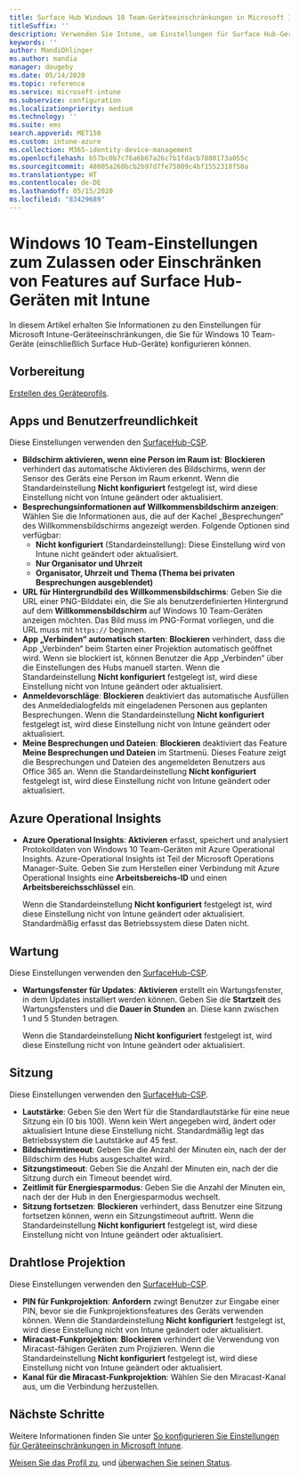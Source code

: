 ```yaml
---
title: Surface Hub Windows 10 Team-Geräteeinschränkungen in Microsoft Intune – Azure | Microsoft-Dokumentation
titleSuffix: ''
description: Verwenden Sie Intune, um Einstellungen für Surface Hub-Geräte mit Windows 10 Team hinzuzufügen oder zu konfigurieren.
keywords: ''
author: MandiOhlinger
ms.author: mandia
manager: dougeby
ms.date: 05/14/2020
ms.topic: reference
ms.service: microsoft-intune
ms.subservice: configuration
ms.localizationpriority: medium
ms.technology: ''
ms.suite: ems
search.appverid: MET150
ms.custom: intune-azure
ms.collection: M365-identity-device-management
ms.openlocfilehash: b57bc0b7c76a6b67a26c7b1fdacb7880173a055c
ms.sourcegitcommit: 48005a260bcb2b97d7fe75809c4bf1552318f50a
ms.translationtype: HT
ms.contentlocale: de-DE
ms.lasthandoff: 05/15/2020
ms.locfileid: "83429689"
---
```

# <a name="windows-10-team-settings-to-allow-or-restrict-features-on-surface-hub-devices-using-intune"></a>Windows 10 Team-Einstellungen zum Zulassen oder Einschränken von Features auf Surface Hub-Geräten mit Intune

In diesem Artikel erhalten Sie Informationen zu den Einstellungen für Microsoft Intune-Geräteeinschränkungen, die Sie für Windows 10 Team-Geräte (einschließlich Surface Hub-Geräte) konfigurieren können.

## <a name="before-you-begin"></a>Vorbereitung

[Erstellen des Geräteprofils](device-restrictions-configure.md#create-the-profile).

## <a name="apps-and-experience"></a>Apps und Benutzerfreundlichkeit

Diese Einstellungen verwenden den [SurfaceHub-CSP](https://docs.microsoft.com/windows/client-management/mdm/surfacehub-csp).

- **Bildschirm aktivieren, wenn eine Person im Raum ist**: **Blockieren** verhindert das automatische Aktivieren des Bildschirms, wenn der Sensor des Geräts eine Person im Raum erkennt. Wenn die Standardeinstellung **Nicht konfiguriert** festgelegt ist, wird diese Einstellung nicht von Intune geändert oder aktualisiert.
- **Besprechungsinformationen auf Willkommensbildschirm anzeigen**: Wählen Sie die Informationen aus, die auf der Kachel „Besprechungen“ des Willkommensbildschirms angezeigt werden. Folgende Optionen sind verfügbar:
  - **Nicht konfiguriert** (Standardeinstellung): Diese Einstellung wird von Intune nicht geändert oder aktualisiert.
  - **Nur Organisator und Uhrzeit**
  - **Organisator, Uhrzeit und Thema (Thema bei privaten Besprechungen ausgeblendet)**
- **URL für Hintergrundbild des Willkommensbildschirms**: Geben Sie die URL einer PNG-Bilddatei ein, die Sie als benutzerdefinierten Hintergrund auf dem **Willkommensbildschirm** auf Windows 10 Team-Geräten anzeigen möchten. Das Bild muss im PNG-Format vorliegen, und die URL muss mit `https://` beginnen.
- **App „Verbinden“ automatisch starten**: **Blockieren** verhindert, dass die App „Verbinden“ beim Starten einer Projektion automatisch geöffnet wird. Wenn sie blockiert ist, können Benutzer die App „Verbinden“ über die Einstellungen des Hubs manuell starten. Wenn die Standardeinstellung **Nicht konfiguriert** festgelegt ist, wird diese Einstellung nicht von Intune geändert oder aktualisiert.
- **Anmeldevorschläge**: **Blockieren** deaktiviert das automatische Ausfüllen des Anmeldedialogfelds mit eingeladenen Personen aus geplanten Besprechungen. Wenn die Standardeinstellung **Nicht konfiguriert** festgelegt ist, wird diese Einstellung nicht von Intune geändert oder aktualisiert.
- **Meine Besprechungen und Dateien**: **Blockieren** deaktiviert das Feature **Meine Besprechungen und Dateien** im Startmenü. Dieses Feature zeigt die Besprechungen und Dateien des angemeldeten Benutzers aus Office 365 an. Wenn die Standardeinstellung **Nicht konfiguriert** festgelegt ist, wird diese Einstellung nicht von Intune geändert oder aktualisiert.

## <a name="azure-operational-insights"></a>Azure Operational Insights

- **Azure Operational Insights**: **Aktivieren** erfasst, speichert und analysiert Protokolldaten von Windows 10 Team-Geräten mit Azure Operational Insights. Azure-Operational Insights ist Teil der Microsoft Operations Manager-Suite. Geben Sie zum Herstellen einer Verbindung mit Azure Operational Insights eine **Arbeitsbereichs-ID** und einen **Arbeitsbereichsschlüssel** ein.

  Wenn die Standardeinstellung **Nicht konfiguriert** festgelegt ist, wird diese Einstellung nicht von Intune geändert oder aktualisiert. Standardmäßig erfasst das Betriebssystem diese Daten nicht.

## <a name="maintenance"></a>Wartung

Diese Einstellungen verwenden den [SurfaceHub-CSP](https://docs.microsoft.com/windows/client-management/mdm/surfacehub-csp).

- **Wartungsfenster für Updates**: **Aktivieren** erstellt ein Wartungsfenster, in dem Updates installiert werden können. Geben Sie die **Startzeit** des Wartungsfensters und die **Dauer in Stunden** an. Diese kann zwischen 1 und 5 Stunden betragen.

  Wenn die Standardeinstellung **Nicht konfiguriert** festgelegt ist, wird diese Einstellung nicht von Intune geändert oder aktualisiert.

## <a name="session"></a>Sitzung

Diese Einstellungen verwenden den [SurfaceHub-CSP](https://docs.microsoft.com/windows/client-management/mdm/surfacehub-csp).

- **Lautstärke**: Geben Sie den Wert für die Standardlautstärke für eine neue Sitzung ein (0 bis 100). Wenn kein Wert angegeben wird, ändert oder aktualisiert Intune diese Einstellung nicht. Standardmäßig legt das Betriebssystem die Lautstärke auf 45 fest.
- **Bildschirmtimeout**: Geben Sie die Anzahl der Minuten ein, nach der der Bildschirm des Hubs ausgeschaltet wird.
- **Sitzungstimeout**: Geben Sie die Anzahl der Minuten ein, nach der die Sitzung durch ein Timeout beendet wird.
- **Zeitlimit für Energiesparmodus**: Geben Sie die Anzahl der Minuten ein, nach der der Hub in den Energiesparmodus wechselt.
- **Sitzung fortsetzen**: **Blockieren** verhindert, dass Benutzer eine Sitzung fortsetzen können, wenn ein Sitzungstimeout auftritt. Wenn die Standardeinstellung **Nicht konfiguriert** festgelegt ist, wird diese Einstellung nicht von Intune geändert oder aktualisiert.

## <a name="wireless-projection"></a>Drahtlose Projektion

Diese Einstellungen verwenden den [SurfaceHub-CSP](https://docs.microsoft.com/windows/client-management/mdm/surfacehub-csp).

- **PIN für Funkprojektion**: **Anfordern** zwingt Benutzer zur Eingabe einer PIN, bevor sie die Funkprojektionsfeatures des Geräts verwenden können. Wenn die Standardeinstellung **Nicht konfiguriert** festgelegt ist, wird diese Einstellung nicht von Intune geändert oder aktualisiert.
- **Miracast-Funkprojektion**: **Blockieren** verhindert die Verwendung von Miracast-fähigen Geräten zum Projizieren. Wenn die Standardeinstellung **Nicht konfiguriert** festgelegt ist, wird diese Einstellung nicht von Intune geändert oder aktualisiert.
- **Kanal für die Miracast-Funkprojektion**: Wählen Sie den Miracast-Kanal aus, um die Verbindung herzustellen.

## <a name="next-steps"></a>Nächste Schritte

Weitere Informationen finden Sie unter [So konfigurieren Sie Einstellungen für Geräteeinschränkungen in Microsoft Intune](device-restrictions-configure.md).

[Weisen Sie das Profil zu](device-profile-assign.md), und [überwachen Sie seinen Status](device-profile-monitor.md).
